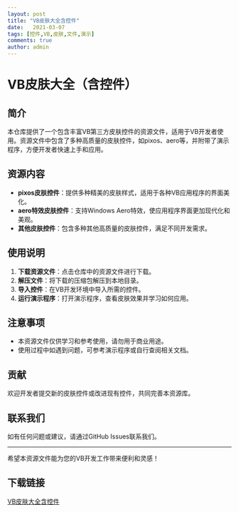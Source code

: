 ```yaml
---
layout: post
title: "VB皮肤大全含控件"
date:   2021-03-07
tags: [控件,VB,皮肤,文件,演示]
comments: true
author: admin
---
```

# VB皮肤大全（含控件）

## 简介

本仓库提供了一个包含丰富VB第三方皮肤控件的资源文件，适用于VB开发者使用。资源文件中包含了多种高质量的皮肤控件，如pixos、aero等，并附带了演示程序，方便开发者快速上手和应用。

## 资源内容

- **pixos皮肤控件**：提供多种精美的皮肤样式，适用于各种VB应用程序的界面美化。
- **aero特效皮肤控件**：支持Windows Aero特效，使应用程序界面更加现代化和美观。
- **其他皮肤控件**：包含多种其他高质量的皮肤控件，满足不同开发需求。

## 使用说明

1. **下载资源文件**：点击仓库中的资源文件进行下载。
2. **解压文件**：将下载的压缩包解压到本地目录。
3. **导入控件**：在VB开发环境中导入所需的控件。
4. **运行演示程序**：打开演示程序，查看皮肤效果并学习如何应用。

## 注意事项

- 本资源文件仅供学习和参考使用，请勿用于商业用途。
- 使用过程中如遇到问题，可参考演示程序或自行查阅相关文档。

## 贡献

欢迎开发者提交新的皮肤控件或改进现有控件，共同完善本资源库。

## 联系我们

如有任何问题或建议，请通过GitHub Issues联系我们。

---

希望本资源文件能为您的VB开发工作带来便利和灵感！

## 下载链接

[VB皮肤大全含控件](https://pan.quark.cn/s/26db2d44f1aa)
